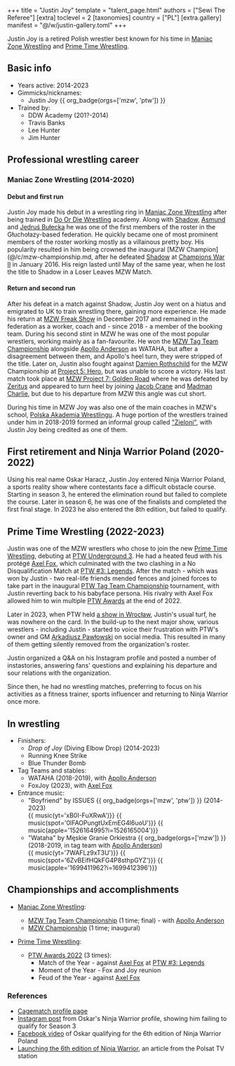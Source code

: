 +++
title = "Justin Joy"
template = "talent_page.html"
authors = ["Sewi The Referee"]
[extra]
toclevel = 2
[taxonomies]
country = ["PL"]
[extra.gallery]
manifest = "@/w/justin-gallery.toml"
+++

Justin Joy is a retired Polish wrestler best known for his time in [Maniac Zone Wrestling](@/o/mzw.md) and [Prime Time Wrestling](@/o/ptw.md).

## Basic info

* Years active: 2014-2023
* Gimmicks/nicknames:
  - Justin Joy {{ org_badge(orgs=['mzw', 'ptw']) }}
* Trained by:
  - DDW Academy (201?-2014)
  - Travis Banks
  - Lee Hunter
  - Jim Hunter
 
## Professional wrestling career

### Maniac Zone Wrestling (2014-2020)

#### Debut and first run

Justin Joy made his debut in a wrestling ring in [Maniac Zone Wrestling](@/o/mzw.md) after being trained in [Do Or Die Wrestling](@/o/ddw.md) academy. Along with [Shadow](@/w/shadow.md), [Asmund](@/w/asmund.md) and [Jędruś Bułecka](@/w/jedrus-bulecka.md) he was one of the first members of the roster in the Głuchołazy-based federation. He quickly became one of most prominent members of the roster working mostly as a villainous pretty boy. His popularity resulted in him being crowned the inaugural [MZW Champion](@/c/mzw-championship.md, after he defeated [Shadow](@/w/shadow.md) at [Champions War II](@/e/mzw/2016-01-10-mzw-champions-war-2.md) in January 2016. His reign lasted until May of the same year, when he lost the title to Shadow in a Loser Leaves MZW Match.

#### Return and second run

After his defeat in a match against Shadow, Justin Joy went on a hiatus and emigrated to UK to train wrestling there, gaining more experience. He made his return at [MZW Freak Show](@/e/mzw/2017-12-02-mzw-freak-show.md) in December 2017 and remained in the federation as a worker, coach and - since 2018 - a member of the booking team. During his second stint in MZW he was one of the most popular wrestlers, working mainly as a fan-favourite. He won the [MZW Tag Team Championship](@/c/mzw-tag-team-championship.md) alongside [Apollo Anderson](@/w/apollo-anderson.md) as WATAHA, but after a disagreement between them, and Apollo's heel turn, they were stripped of the title.
Later on, Justin also fought against [Damien Rothschild](@/w/damien-rothschild.md) for the MZW Championship at [Project 5: Hero](@/e/mzw/2019-06-01-mzw-project-5-hero.md), but was unable to score a victory. His last match took place at [MZW Project 7: Golden Road](@/e/mzw/2020-01-18-mzw-project-7-golden-road.md) where he was defeated by [Zeritus](@/w/zeritus.md) and appeared to turn heel by joining [Jacob Crane](@/w/jacob-crane.md) and [Madman Charlie](@/w/madman-charlie.md), but due to his departure from MZW this angle was cut short.

During his time in MZW Joy was also one of the main coaches in MZW's school, [Polska Akademia Wrestlingu](@/o/paw.md). A huge portion of the wrestlers trained under him in 2018-2019 formed an informal group called ["Zieloni"](@/tt/zieloni.md), with Justin Joy being credited as one of them.

## First retirement and Ninja Warrior Poland (2020-2022)

Using his real name Oskar Haracz, Justin Joy entered Ninja Warrior Poland, a sports reality show where contestants face a difficult obstacle course. Starting in season 3, he entered the elimination round but failed to complete the course. Later in season 6, he was one of the finalists and completed the first final stage. In 2023 he also entered the 8th edition, but failed to qualify.

## Prime Time Wrestling (2022-2023)

Justin was one of the MZW wrestlers who chose to join the new [Prime Time Wrestling](@/o/ptw.md), debuting at [PTW Underground 3](@/e/ptw/2022-03-27-ptw-underground-3.md). He had a heated feud with his protégé [Axel Fox](@/w/axel-fox.md), which culminated with the two clashing in a No Disqualification Match at [PTW #3: Legends](@/e/ptw/2022-11-26-ptw-3-legends.md). After the match - which was won by Justin - two real-life friends mended fences and joined forces to take part in the inaugural [PTW Tag Team Championship](@/c/ptw-tag-team-championship.md) tournament, with Justin reverting back to his babyface persona. His rivalry with Axel Fox allowed him to win multiple [PTW Awards](@/a/ptw-awards-2022.md) at the end of 2022.

Later in 2023, when PTW held [a show in Wrocław](@/e/ptw/2023-06-25-ptw-4-mystery.md), Justin's usual turf, he was nowhere on the card. In the build-up to the next major show, various wrestlers - including Justin - started to voice their frustration with PTW's owner and GM [Arkadiusz Pawłowski](@/w/pan-pawlowski.md) on social media. This resulted in many of them getting silently removed from the organization's roster.

Justin organized a Q&A on his Instagram profile and posted a number of instastories, answering fans' questions and explaining his departure and sour relations with the organization.

Since then, he had no wrestling matches, preferring to focus on his activities as a fitness trainer, sports influencer and returning to Ninja Warrior once more.

## In wrestling

* Finishers:
  - _Drop of Joy_ (Diving Elbow Drop) (2014-2023)
  - Running Knee Strike
  - Blue Thunder Bomb
* Tag Teams and stables:
  - WATAHA (2018-2019), with [Apollo Anderson](@/w/apollo-anderson.md)
  - FoxJoy (2023), with [Axel Fox](@/w/axel-fox.md)
* Entrance music:
  - "Boyfriend" by ISSUES
 {{ org_badge(orgs=['mzw', 'ptw']) }} (2014-2023) <br>
 {{ music(yt='xB0I-FuXRwA')}}
 {{ music(spot='0lFAOPungtUxEmEG4l6uoU')}}
 {{ music(apple='1526164995?i=1526165004')}}
  - "Wataha" by Męskie Granie Orkiestra
 {{ org_badge(orgs=['mzw']) }} (2018-2019, in tag team with [Apollo Anderson](@/w/apollo-anderson.md)) <br>
 {{ music(yt='7WAFLz9xT3U')}}
 {{ music(spot='6ZvBEifHQkFG4P8sthpGYZ')}}
 {{ music(apple='1699411962?i=1699412396')}}

## Championships and accomplishments

* [Maniac Zone Wrestling](@/o/mzw.md):
  - [MZW Tag Team Championship](@/c/mzw-tag-team-championship.md) (1 time; final) - with [Apollo Anderson](@/w/apollo-anderson.md)
  - [MZW Championship](@/c/mzw-championship.md) (1 time; inaugural)

* [Prime Time Wrestling](@/o/ptw.md):
  - [PTW Awards 2022](@/a/ptw-awards-2022.md) (3 times):
    * Match of the Year - against [Axel Fox](@/w/axel-fox.md) at [PTW #3: Legends](@/e/ptw/2022-11-26-ptw-3-legends.md)
    * Moment of the Year - Fox and Joy reunion
    * Feud of the Year - against [Axel Fox](@/w/axel-fox.md)

### References

* [Cagematch profile page](https://www.cagematch.net/?id=2&nr=15278)
* [Instagram post](https://www.instagram.com/p/CT0Ja9ZDD4l/) from Oskar's Ninja Warrior profile, showing him failing to qualify for Season 3
* [Facebook video](https://www.facebook.com/watch/?v=806575264020450) of Oskar qualifying for the 6th edition of Ninja Warrior Poland
* [Launching the 6th edition of Ninja Warrior](https://www.polsat.pl/news/2022-08-30/brawurowy-poczatek-szostej-edycji-ninja-warrior-polska/), an article from the Polsat TV station
